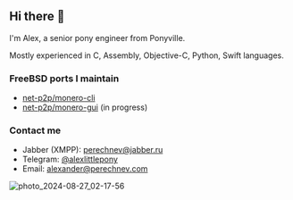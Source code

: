 ## Hi there 👋

I'm Alex, a senior pony engineer from Ponyville.

Mostly experienced in C, Assembly, Objective-C, Python, Swift languages.

### FreeBSD ports I maintain
- [net-p2p/monero-cli](https://www.freshports.org/net-p2p/monero-cli/)
- [net-p2p/monero-gui](https://www.freshports.org/net-p2p/monero-gui/) (in progress)

### Contact me
- Jabber (XMPP): [perechnev@jabber.ru](perechnev@jabber.ru)
- Telegram: [@alexlittlepony](https://t.me/alexlittlepony)
- Email: <alexander@perechnev.com>

![photo_2024-08-27_02-17-56](https://github.com/user-attachments/assets/cee9edfe-8b62-48c4-89b0-5ebdb5659eed)
